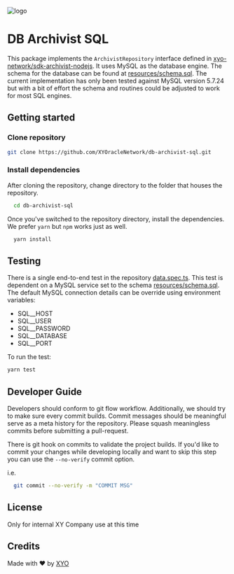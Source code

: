 [logo]: https://www.xy.company/img/home/logo_xy.png

![logo]

# DB Archivist SQL

This package implements the `ArchivistRepository` interface defined in [xyo-network/sdk-archivist-nodejs](https://github.com/XYOracleNetwork/sdk-archivist-nodejs). It uses MySQL as the database engine. The schema for the database can be found at [resources/schema.sql](resources/schema.sql). The current implementation has only been tested against MySQL version 5.7.24 but with a bit of effort the schema and routines could be adjusted to work for most SQL engines.

## Getting started

### Clone repository

```sh
git clone https://github.com/XYOracleNetwork/db-archivist-sql.git
```

### Install dependencies

After cloning the repository, change directory to the folder that houses the repository.

```sh
  cd db-archivist-sql
```

Once you've switched to the repository directory, install the dependencies. We prefer `yarn` but `npm` works just as well.

```sh
  yarn install
```

## Testing

There is a single end-to-end test in the repository [data.spec.ts](src/spec/data.spec.ts). This test is dependent on a MySQL service set to the schema [resources/schema.sql](resources/schema.sql). The default MySQL connection details can be override using environment variables:

* SQL__HOST
* SQL__USER
* SQL__PASSWORD
* SQL__DATABASE
* SQL__PORT

To run the test:

```sh
yarn test
```

## Developer Guide

Developers should conform to git flow workflow. Additionally, we should try to make sure
every commit builds. Commit messages should be meaningful serve as a meta history for the
repository. Please squash meaningless commits before submitting a pull-request.

There is git hook on commits to validate the project builds. If you'd like to commit your changes
while developing locally and want to skip this step you can use the `--no-verify` commit option.

i.e.

```sh
  git commit --no-verify -m "COMMIT MSG"
```

## License

Only for internal XY Company use at this time

## Credits

Made with ❤️
by [XYO](https://xyo.network)